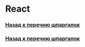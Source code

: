 # React
### [Назад к перечню шпаргалок](https://teratron.github.io/cheatsheet/)



### [Назад к перечню шпаргалок](https://teratron.github.io/cheatsheet/)
